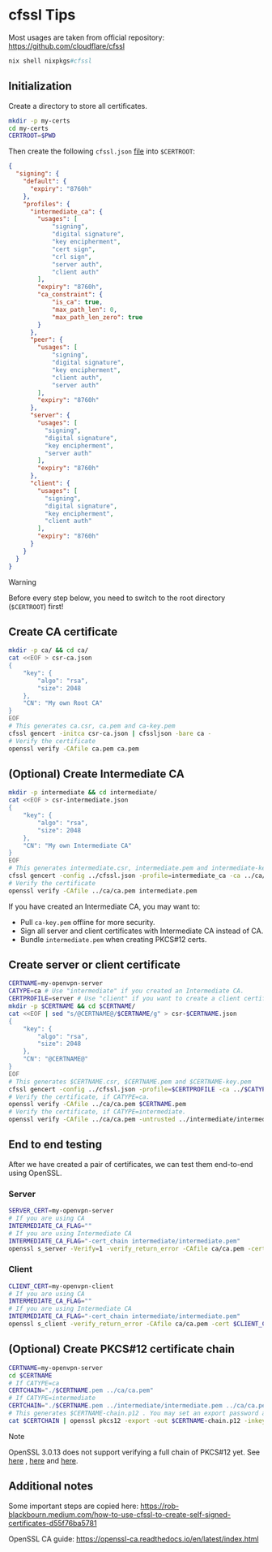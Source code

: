 # cfssl Tips

Most usages are taken from official repository: https://github.com/cloudflare/cfssl

```nix
nix shell nixpkgs#cfssl
```

## Initialization

Create a directory to store all certificates.

```bash
mkdir -p my-certs
cd my-certs
CERTROOT=$PWD
```

Then create the following `cfssl.json` [file](https://rob-blackbourn.medium.com/how-to-use-cfssl-to-create-self-signed-certificates-d55f76ba5781) into `$CERTROOT`:

```json
{
  "signing": {
    "default": {
      "expiry": "8760h"
    },
    "profiles": {
      "intermediate_ca": {
        "usages": [
            "signing",
            "digital signature",
            "key encipherment",
            "cert sign",
            "crl sign",
            "server auth",
            "client auth"
        ],
        "expiry": "8760h",
        "ca_constraint": {
            "is_ca": true,
            "max_path_len": 0, 
            "max_path_len_zero": true
        }
      },
      "peer": {
        "usages": [
            "signing",
            "digital signature",
            "key encipherment", 
            "client auth",
            "server auth"
        ],
        "expiry": "8760h"
      },
      "server": {
        "usages": [
          "signing",
          "digital signature",
          "key encipherment",
          "server auth"
        ],
        "expiry": "8760h"
      },
      "client": {
        "usages": [
          "signing",
          "digital signature",
          "key encipherment",
          "client auth"
        ],
        "expiry": "8760h"
      }
    }
  }
}
```

> [!warning]
> Before every step below, you need to switch to the root directory (`$CERTROOT`) first!

## Create CA certificate

```bash
mkdir -p ca/ && cd ca/
cat <<EOF > csr-ca.json
{
    "key": {
        "algo": "rsa",
        "size": 2048
    },
    "CN": "My own Root CA"
}
EOF
# This generates ca.csr, ca.pem and ca-key.pem
cfssl gencert -initca csr-ca.json | cfssljson -bare ca -
# Verify the certificate
openssl verify -CAfile ca.pem ca.pem
```

## (Optional) Create Intermediate CA

```bash
mkdir -p intermediate && cd intermediate/
cat <<EOF > csr-intermediate.json
{
    "key": {
        "algo": "rsa",
        "size": 2048
    },
    "CN": "My own Intermediate CA"
}
EOF
# This generates intermediate.csr, intermediate.pem and intermediate-key.pcm
cfssl gencert -config ../cfssl.json -profile=intermediate_ca -ca ../ca/ca.pem -ca-key ../ca/ca-key.pem csr-intermediate.json | cfssljson -bare intermediate -
# Verify the certificate
openssl verify -CAfile ../ca/ca.pem intermediate.pem
```

If you have created an Intermediate CA, you may want to:
- Pull `ca-key.pem` offline for more security.
- Sign all server and client certificates with Intermediate CA instead of CA.
- Bundle `intermediate.pem` when creating PKCS\#12 certs.

## Create server or client certificate

```bash
CERTNAME=my-openvpn-server
CATYPE=ca # Use "intermediate" if you created an Intermediate CA.
CERTPROFILE=server # Use "client" if you want to create a client certificate.
mkdir -p $CERTNAME && cd $CERTNAME/
cat <<EOF | sed "s/@CERTNAME@/$CERTNAME/g" > csr-$CERTNAME.json
{
    "key": {
        "algo": "rsa",
        "size": 2048
    },
    "CN": "@CERTNAME@"
}
EOF
# This generates $CERTNAME.csr, $CERTNAME.pem and $CERTNAME-key.pem
cfssl gencert -config ../cfssl.json -profile=$CERTPROFILE -ca ../$CATYPE/$CATYPE.pem -ca-key ../$CATYPE/$CATYPE-key.pem csr-$CERTNAME.json | cfssljson -bare $CERTNAME -
# Verify the certificate, if CATYPE=ca.
openssl verify -CAfile ../ca/ca.pem $CERTNAME.pem
# Verify the certificate, if CATYPE=intermediate.
openssl verify -CAfile ../ca/ca.pem -untrusted ../intermediate/intermediate.pem -show_chain -purpose ssl${CERTPROFILE} $CERTNAME.pem
```

## End to end testing

After we have created a pair of certificates, we can test them end-to-end using OpenSSL.

### Server
```bash
SERVER_CERT=my-openvpn-server
# If you are using CA
INTERMEDIATE_CA_FLAG=""
# If you are using Intermediate CA
INTERMEDIATE_CA_FLAG="-cert_chain intermediate/intermediate.pem"
openssl s_server -Verify=1 -verify_return_error -CAfile ca/ca.pem -cert $SERVER_CERT/$SERVER_CERT.pem $INTERMEDIATE_CA_FLAG -key $SERVER_CERT/$SERVER_CERT-key.pem
```

### Client
```bash
CLIENT_CERT=my-openvpn-client
# If you are using CA
INTERMEDIATE_CA_FLAG=""
# If you are using Intermediate CA
INTERMEDIATE_CA_FLAG="-cert_chain intermediate/intermediate.pem"
openssl s_client -verify_return_error -CAfile ca/ca.pem -cert $CLIENT_CERT/$CLIENT_CERT.pem $INTERMEDIATE_CA_FLAG -key $CLIENT_CERT/$CLIENT_CERT-key.pem
```
## (Optional) Create PKCS\#12 certificate chain

```bash
CERTNAME=my-openvpn-server
cd $CERTNAME
# If CATYPE=ca
CERTCHAIN="./$CERTNAME.pem ../ca/ca.pem"
# If CATYPE=intermediate
CERTCHAIN="./$CERTNAME.pem ../intermediate/intermediate.pem ../ca/ca.pem"
# This generates $CERTNAME-chain.p12 . You may set an export password as prompted.
cat $CERTCHAIN | openssl pkcs12 -export -out $CERTNAME-chain.p12 -inkey $CERTNAME-key.pem -in /dev/stdin
```

> [!note]
> OpenSSL 3.0.13 does not support verifying a full chain of PKCS\#12 yet. See [here](https://stackoverflow.com/questions/65204616/why-does-openssl-verify-fail-with-a-certificate-chain-file-while-it-succeeds-wit) , [here](https://serverfault.com/questions/1148261/openssl-ignores-intermediate-certificate-in-pkcs12-file) and [here](https://stackoverflow.com/questions/44375300/openssl-verify-with-chained-ca-and-chained-cert).

## Additional notes

Some important steps are copied here: https://rob-blackbourn.medium.com/how-to-use-cfssl-to-create-self-signed-certificates-d55f76ba5781

OpenSSL CA guide: https://openssl-ca.readthedocs.io/en/latest/index.html